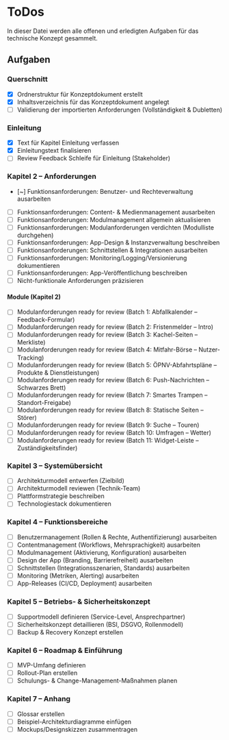 # ToDos

In dieser Datei werden alle offenen und erledigten Aufgaben für das technische Konzept gesammelt.

## Aufgaben

### Querschnitt

- [x] Ordnerstruktur für Konzeptdokument erstellt
- [x] Inhaltsverzeichnis für das Konzeptdokument angelegt
- [ ] Validierung der importierten Anforderungen (Vollständigkeit & Dubletten)

### Einleitung

- [x] Text für Kapitel Einleitung verfassen
- [x] Einleitungstext finalisieren
- [ ] Review Feedback Schleife für Einleitung (Stakeholder)

### Kapitel 2 – Anforderungen

- [~] Funktionsanforderungen: Benutzer- und Rechteverwaltung ausarbeiten
- [ ] Funktionsanforderungen: Content- & Medienmanagement ausarbeiten
- [ ] Funktionsanforderungen: Modulmanagement allgemein aktualisieren
- [ ] Funktionsanforderungen: Modulanforderungen verdichten (Modulliste durchgehen)
- [ ] Funktionsanforderungen: App-Design & Instanzverwaltung beschreiben
- [ ] Funktionsanforderungen: Schnittstellen & Integrationen ausarbeiten
- [ ] Funktionsanforderungen: Monitoring/Logging/Versionierung dokumentieren
- [ ] Funktionsanforderungen: App-Veröffentlichung beschreiben
- [ ] Nicht-funktionale Anforderungen präzisieren

#### Module (Kapitel 2)

- [ ] Modulanforderungen ready for review (Batch 1: Abfallkalender – Feedback-Formular)
- [ ] Modulanforderungen ready for review (Batch 2: Fristenmelder – Intro)
- [ ] Modulanforderungen ready for review (Batch 3: Kachel-Seiten – Merkliste)
- [ ] Modulanforderungen ready for review (Batch 4: Mitfahr-Börse – Nutzer-Tracking)
- [ ] Modulanforderungen ready for review (Batch 5: ÖPNV-Abfahrtspläne – Produkte & Dienstleistungen)
- [ ] Modulanforderungen ready for review (Batch 6: Push-Nachrichten – Schwarzes Brett)
- [ ] Modulanforderungen ready for review (Batch 7: Smartes Trampen – Standort-Freigabe)
- [ ] Modulanforderungen ready for review (Batch 8: Statische Seiten – Störer)
- [ ] Modulanforderungen ready for review (Batch 9: Suche – Touren)
- [ ] Modulanforderungen ready for review (Batch 10: Umfragen – Wetter)
- [ ] Modulanforderungen ready for review (Batch 11: Widget-Leiste – Zuständigkeitsfinder)

### Kapitel 3 – Systemübersicht

- [ ] Architekturmodell entwerfen (Zielbild)
- [ ] Architekturmodell reviewen (Technik-Team)
- [ ] Plattformstrategie beschreiben
- [ ] Technologiestack dokumentieren

### Kapitel 4 – Funktionsbereiche

- [ ] Benutzermanagement (Rollen & Rechte, Authentifizierung) ausarbeiten
- [ ] Contentmanagement (Workflows, Mehrsprachigkeit) ausarbeiten
- [ ] Modulmanagement (Aktivierung, Konfiguration) ausarbeiten
- [ ] Design der App (Branding, Barrierefreiheit) ausarbeiten
- [ ] Schnittstellen (Integrationsszenarien, Standards) ausarbeiten
- [ ] Monitoring (Metriken, Alerting) ausarbeiten
- [ ] App-Releases (CI/CD, Deployment) ausarbeiten

### Kapitel 5 – Betriebs- & Sicherheitskonzept

- [ ] Supportmodell definieren (Service-Level, Ansprechpartner)
- [ ] Sicherheitskonzept detaillieren (BSI, DSGVO, Rollenmodell)
- [ ] Backup & Recovery Konzept erstellen

### Kapitel 6 – Roadmap & Einführung

- [ ] MVP-Umfang definieren
- [ ] Rollout-Plan erstellen
- [ ] Schulungs- & Change-Management-Maßnahmen planen

### Kapitel 7 – Anhang

- [ ] Glossar erstellen
- [ ] Beispiel-Architekturdiagramme einfügen
- [ ] Mockups/Designskizzen zusammentragen
